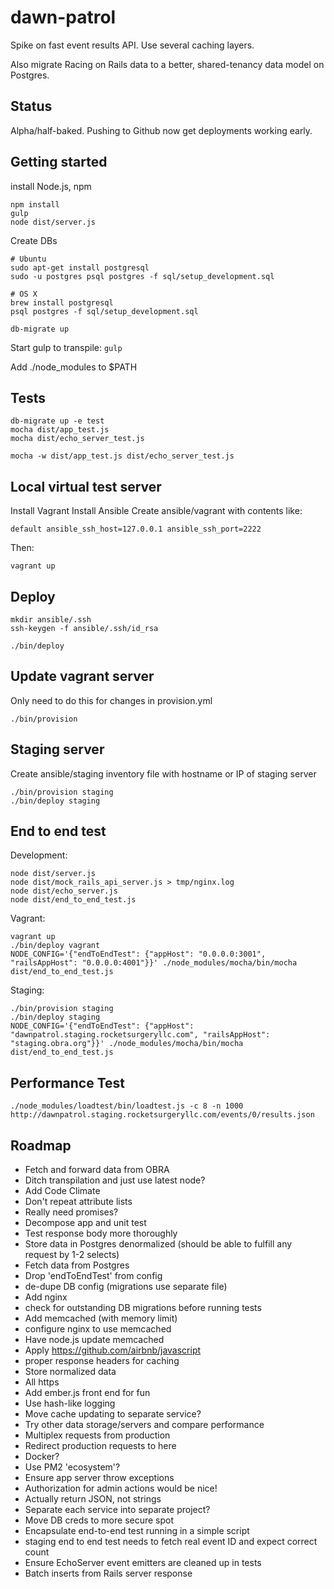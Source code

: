 dawn-patrol
===========
Spike on fast event results API. Use several caching layers.

Also migrate Racing on Rails data to a better, shared-tenancy data model on Postgres.

Status
------
Alpha/half-baked. Pushing to Github now get deployments working early.

Getting started
---------------
install Node.js, npm

    npm install
    gulp
    node dist/server.js

Create DBs

    # Ubuntu
    sudo apt-get install postgresql
    sudo -u postgres psql postgres -f sql/setup_development.sql

    # OS X
    brew install postgresql
    psql postgres -f sql/setup_development.sql

    db-migrate up

Start gulp to transpile: ```gulp```

Add ./node_modules to $PATH

Tests
-----
    db-migrate up -e test
    mocha dist/app_test.js
    mocha dist/echo_server_test.js

    mocha -w dist/app_test.js dist/echo_server_test.js

Local virtual test server
-------------------------
Install Vagrant
Install Ansible
Create ansible/vagrant with contents like:

    default ansible_ssh_host=127.0.0.1 ansible_ssh_port=2222

Then:

    vagrant up

Deploy
------
    mkdir ansible/.ssh
    ssh-keygen -f ansible/.ssh/id_rsa

    ./bin/deploy

Update vagrant server
---------------------
Only need to do this for changes in provision.yml

    ./bin/provision

Staging server
--------------
Create ansible/staging inventory file with hostname or IP of staging server

    ./bin/provision staging
    ./bin/deploy staging


End to end test
---------------
Development:

    node dist/server.js
    node dist/mock_rails_api_server.js > tmp/nginx.log
    node dist/echo_server.js
    node dist/end_to_end_test.js

Vagrant:

    vagrant up
    ./bin/deploy vagrant
    NODE_CONFIG='{"endToEndTest": {"appHost": "0.0.0.0:3001", "railsAppHost": "0.0.0.0:4001"}}' ./node_modules/mocha/bin/mocha dist/end_to_end_test.js

Staging:

    ./bin/provision staging
    ./bin/deploy staging
    NODE_CONFIG='{"endToEndTest": {"appHost": "dawnpatrol.staging.rocketsurgeryllc.com", "railsAppHost": "staging.obra.org"}}' ./node_modules/mocha/bin/mocha dist/end_to_end_test.js

Performance Test
----------------

    ./node_modules/loadtest/bin/loadtest.js -c 8 -n 1000 http://dawnpatrol.staging.rocketsurgeryllc.com/events/0/results.json

Roadmap
-------
* Fetch and forward data from OBRA
* Ditch transpilation and just use latest node?
* Add Code Climate
* Don't repeat attribute lists
* Really need promises?
* Decompose app and unit test
* Test response body more thoroughly
* Store data in Postgres denormalized (should be able to fulfill any request by 1-2 selects)
* Fetch data from Postgres
* Drop 'endToEndTest' from config
* de-dupe DB config (migrations use separate file)
* Add nginx
* check for outstanding DB migrations before running tests
* Add memcached (with memory limit)
* configure nginx to use memcached
* Have node.js update memcached
* Apply https://github.com/airbnb/javascript
* proper response headers for caching
* Store normalized data
* All https
* Add ember.js front end for fun
* Use hash-like logging
* Move cache updating to separate service?
* Try other data storage/servers and compare performance
* Multiplex requests from production
* Redirect production requests to here
* Docker?
* Use PM2 'ecosystem'?
* Ensure app server throw exceptions
* Authorization for admin actions would be nice!
* Actually return JSON, not strings
* Separate each service into separate project?
* Move DB creds to more secure spot
* Encapsulate end-to-end test running in a simple script
* staging end to end test needs to fetch real event ID and expect correct count
* Ensure EchoServer event emitters are cleaned up in tests
* Batch inserts from Rails server response

